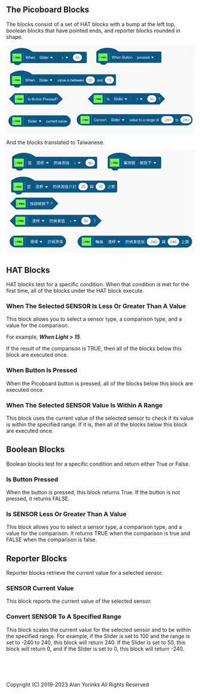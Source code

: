 ## The Picoboard Blocks

The blocks consist of a set of HAT blocks with a bump at the left top, 
boolean blocks that have pointed ends, and reporter blocks rounded in shape.

![](./images/pico_blocks_en.png)

And the blocks translated to Taiwanese.

![](./images/pico_blocks_tw.png)


## HAT Blocks

HAT blocks test for a specific condition. When that condition is met for
the first time, all of the blocks under the HAT block execute.

### When The Selected SENSOR Is Less Or Greater Than A Value
This block allows you to select a sensor type, a comparison type, and a
value for the comparison.

For example, ***When Light > 15***.

If the result of the comparison is TRUE, then all of the blocks below
this block are executed once.

### When Button Is Pressed
When the Picoboard button is pressed, all of the blocks below this block
are executed once.

### When The Selected SENSOR Value Is Within A Range
This block uses the current value of the selected sensor to check if its
value is within the specified range. If it is, then all of the blocks
below this block are executed once.

## Boolean Blocks

Boolean blocks test for a specific condition and return either True or False.

### Is Button Pressed
When the button is pressed, this block returns True. If the button is
not pressed, it returns FALSE.

### Is SENSOR Less Or Greater Than A Value
This block allows you to select a sensor type, a comparison type, and a
value for the comparison. It returns TRUE when the comparison is true
and FALSE when the comparison is false.

## Reporter Blocks

Reporter blocks retrieve the current value for a selected sensor.

### SENSOR Current Value
This block reports the current value of the selected sensor.

### Convert SENSOR To A Specified Range
This block scales the current value for the selected sensor and to be
within the specified range. For example, if the Slider is set to 100
and the range is set to -240 to 240, this block will return 240. If the
Slider is set to 50, this block will return 0, and if the Slider is set
to 0, this block will return -240.

 
 <br> <br> <br>


Copyright (C) 2019-2023 Alan Yorinks All Rights Reserved
